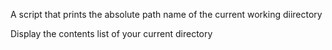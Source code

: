 A script that prints the absolute path name of the current working diirectory

Display the contents list of your current directory
